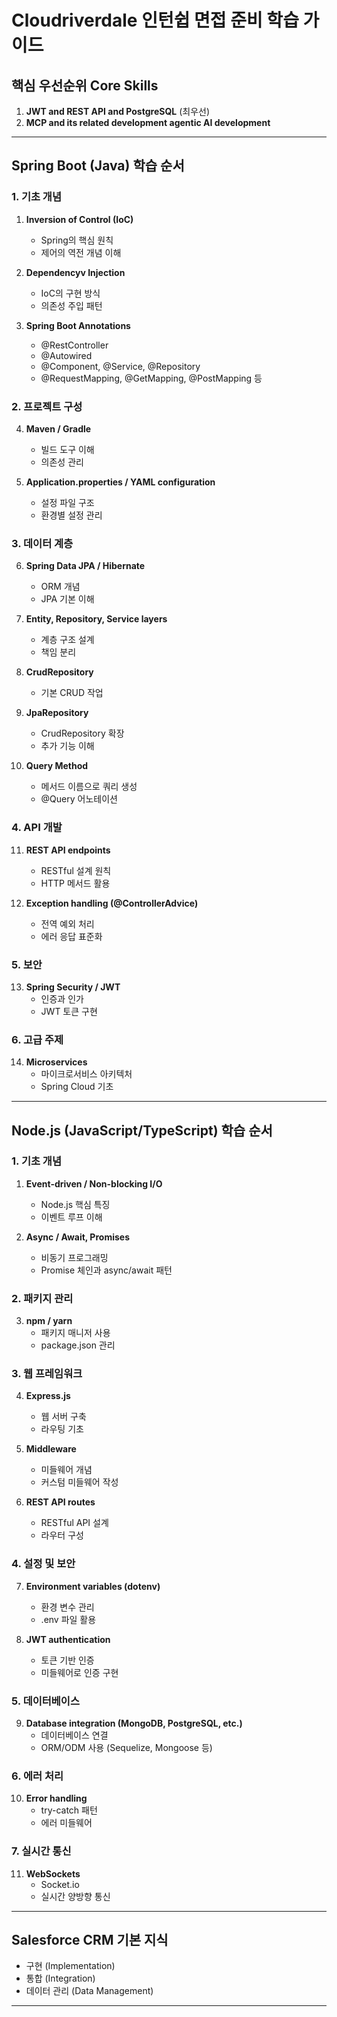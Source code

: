 # Cloudriverdale 인턴쉽 면접 준비 학습 가이드

## 핵심 우선순위 Core Skills
1. **JWT and REST API and PostgreSQL** (최우선)
2. **MCP and its related development agentic AI development**

---

## Spring Boot (Java) 학습 순서

### 1. 기초 개념
1. **Inversion of Control (IoC)**
   - Spring의 핵심 원칙
   - 제어의 역전 개념 이해

2. **Dependencyv Injection**
   - IoC의 구현 방식
   - 의존성 주입 패턴

3. **Spring Boot Annotations**
   - @RestController
   - @Autowired
   - @Component, @Service, @Repository
   - @RequestMapping, @GetMapping, @PostMapping 등

### 2. 프로젝트 구성
4. **Maven / Gradle**
   - 빌드 도구 이해
   - 의존성 관리

5. **Application.properties / YAML configuration**
   - 설정 파일 구조
   - 환경별 설정 관리

### 3. 데이터 계층
6. **Spring Data JPA / Hibernate**
   - ORM 개념
   - JPA 기본 이해

7. **Entity, Repository, Service layers**
   - 계층 구조 설계
   - 책임 분리

8. **CrudRepository**
   - 기본 CRUD 작업

9. **JpaRepository**
   - CrudRepository 확장
   - 추가 기능 이해

10. **Query Method**
    - 메서드 이름으로 쿼리 생성
    - @Query 어노테이션

### 4. API 개발
11. **REST API endpoints**
    - RESTful 설계 원칙
    - HTTP 메서드 활용

12. **Exception handling (@ControllerAdvice)**
    - 전역 예외 처리
    - 에러 응답 표준화

### 5. 보안
13. **Spring Security / JWT**
    - 인증과 인가
    - JWT 토큰 구현

### 6. 고급 주제
14. **Microservices**
    - 마이크로서비스 아키텍처
    - Spring Cloud 기초

---

## Node.js (JavaScript/TypeScript) 학습 순서

### 1. 기초 개념
1. **Event-driven / Non-blocking I/O**
   - Node.js 핵심 특징
   - 이벤트 루프 이해

2. **Async / Await, Promises**
   - 비동기 프로그래밍
   - Promise 체인과 async/await 패턴

### 2. 패키지 관리
3. **npm / yarn**
   - 패키지 매니저 사용
   - package.json 관리

### 3. 웹 프레임워크
4. **Express.js**
   - 웹 서버 구축
   - 라우팅 기초

5. **Middleware**
   - 미들웨어 개념
   - 커스텀 미들웨어 작성

6. **REST API routes**
   - RESTful API 설계
   - 라우터 구성

### 4. 설정 및 보안
7. **Environment variables (dotenv)**
   - 환경 변수 관리
   - .env 파일 활용

8. **JWT authentication**
   - 토큰 기반 인증
   - 미들웨어로 인증 구현

### 5. 데이터베이스
9. **Database integration (MongoDB, PostgreSQL, etc.)**
   - 데이터베이스 연결
   - ORM/ODM 사용 (Sequelize, Mongoose 등)

### 6. 에러 처리
10. **Error handling**
    - try-catch 패턴
    - 에러 미들웨어

### 7. 실시간 통신
11. **WebSockets**
    - Socket.io
    - 실시간 양방향 통신

---

## Salesforce CRM 기본 지식
- 구현 (Implementation)
- 통합 (Integration)
- 데이터 관리 (Data Management)

---

